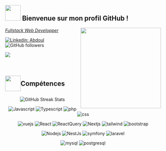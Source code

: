 <h2 style="font-weight: bold; "><img src="https://media1.giphy.com/media/v1.Y2lkPTc5MGI3NjExZDA1OTc5NTU0MzkzMTViYjQ3YmViZDYwNjk4YmM0MWM4NzQ0Yzk3NCZlcD12MV9pbnRlcm5hbF9naWZzX2dpZklkJmN0PXRz/g0jg6lMcNORSlOv9Zb/giphy.gif" width="50"/> Bienvenue sur mon profil GitHub ! </h2>
<!-- <img align='right' src="https://media.giphy.com/media/M9gbBd9nbDrOTu1Mqx/giphy.gif" width="230"> -->
<img align='right' src="https://media1.giphy.com/media/v1.Y2lkPTc5MGI3NjExNGI2NTc3YTFhMjAzMmIyMmJmYjU0ZGJiNjVkM2ZjMjc2MTM3YmY4YSZlcD12MV9pbnRlcm5hbF9naWZzX2dpZklkJmN0PXM/zhYSVCirREeIZtONCI/giphy.gif" width="260">

<p><em> <a  href="/">Fullstack Web Developper </a></em></p>

[![Linkedin: Abdoul](https://img.shields.io/badge/-Abdoul-blue?style=flat-square&logo=Linkedin&logoColor=white&link=https://www.linkedin.com/in/abdoul-ismael-132a40210/)](https://www.linkedin.com/in/abdoul-ismael-132a40210/)
![GitHub followers](https://img.shields.io/github/followers/Abdoul-sudo?label=Follow&style=social)

<p align="left" ><img src="https://readme-typing-svg.herokuapp.com?font=jetbrains+mono&color=%teal&size=28&vCenter=true&lines=ISMAEL+Abdoul+Wahhaab"></p>

<!-- [![website](https://img.shields.io/badge/Website-46a2f1.svg?&style=flat-square&logo=Google-Chrome&logoColor=white&link=https://anmolsingh.me/)](https://anmolsingh.me/) -->

<br>

<h2 style="display: flex; align-items: center; font-weight: bold;"><img src="https://media4.giphy.com/media/v1.Y2lkPTc5MGI3NjExMWEzZjg0ZGE4OGViNGRhMDUwY2Q2ZDIyNWUwZmZiMTA0ZDUyMTJiOSZlcD12MV9pbnRlcm5hbF9naWZzX2dpZklkJmN0PXM/YIoRLftPZQCFSQXIzp/giphy.gif" width="50"/> Compétences</h2>

<div>
    
<p align="center"> 
    <img src="https://github-readme-streak-stats.herokuapp.com?user=Abdoul-sudo&amp;theme=leafy&amp;date_format=j%20M%5B%20Y%5D&amp;ring=047884&amp;sideNums=06ACBD&amp;dates=06ACBD&amp;currStreakNum=08E8FF&amp;currStreakLabel=08E8FF&amp;background=ffffff00&amp;hide_border=true" alt="GitHub Streak Stats"/>
    <br>
</p>

<!-- bases -->
<p align="center">
    <img alt="Javascript" src="https://img.shields.io/badge/javascript-%23323330.svg?style=for-the-badge&logo=javascript&logoColor=%23F7DF1E" />
    <img alt="Typescript" src="https://shields.io/badge/TypeScript-3178C6?logo=TypeScript&logoColor=FFF&style=for-the-badge" />
    <img alt="php" src="https://img.shields.io/badge/php-%23777BB4.svg?style=for-the-badge&logo=php&logoColor=white" />
    <img alt="css" src="https://img.shields.io/badge/css3-%231572B6.svg?style=for-the-badge&logo=css3&logoColor=white" />
</p>

<!-- front -->
<p align="center">
    <img alt="vuejs" src="https://img.shields.io/badge/vuejs-%2335495e.svg?style=for-the-badge&logo=vuedotjs&logoColor=%234FC08D" />
    <img alt="React" src="https://img.shields.io/badge/-React-45b8d8?style=for-the-badge&logo=react&logoColor=white" />
    <img alt="ReactQuery" src="https://img.shields.io/badge/-React%20Query-FF4154?style=for-the-badge&logo=react%20query&logoColor=white" />
    <img alt="Nextjs" src="https://img.shields.io/badge/next.js-000000?style=for-the-badge&logo=nextdotjs&logoColor=white" />
    <img alt="tailwind" src="https://img.shields.io/badge/tailwindcss-%2338B2AC.svg?style=for-the-badge&logo=tailwind-css&logoColor=white" />
    <img alt="bootstrap" src="https://img.shields.io/badge/bootstrap-%23563D7C.svg?style=for-the-badge&logo=bootstrap&logoColor=white" />
</p>

<!-- back -->
<p align="center">
    <img alt="Nodejs" src="https://img.shields.io/badge/-Nodejs-43853d?style=for-the-badge&logo=Node.js&logoColor=white" />
    <img alt="NestJs" src="https://img.shields.io/badge/-NestJs-ea2845?style=for-the-badge&logo=nestjs&logoColor=white" />
    <img alt="symfony" src="https://img.shields.io/badge/symfony-%23000000.svg?style=for-the-badge&logo=symfony&logoColor=white" />
    <img alt="laravel" src="https://img.shields.io/badge/laravel-%23FF2D20.svg?style=for-the-badge&logo=laravel&logoColor=white" />
</p>

<!-- sgbd -->
<p align="center">
    <img alt="mysql" src="https://shields.io/badge/MySQL-%23323330?logo=mysql&style=for-the-badge&logoColor=white&labelColor=blue" />
    <img alt="postgresql" src="https://img.shields.io/badge/postgres-%23316192.svg?style=for-the-badge&logo=postgresql&logoColor=white" />
</p>
<br>

<!-- <p align="center">
    <img src="https://github-readme-stats.vercel.app/api?username=Abdoul-sudo&show_icons=true&theme=dracula&hide=stars,issues" alt="GitHub Streak Stats"/>
    <br>
</p> -->

<!-- <p align=center>
  <strong>
      <img src='https://komarev.com/ghpvc/?username=Abdoul-sudo&color=008080'>
  </strong>
<p> -->

</div>
